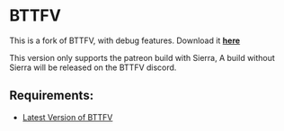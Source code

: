 # BTTFV
This is a fork of BTTFV, with debug features.
Download it [**here**](https://ci.appveyor.com/api/projects/VictorGamer072YT/backtothefuturev/artifacts/BackToTheFutureV.zip)

This version only supports the patreon build with Sierra,
A build without Sierra will be released on the BTTFV discord.
## Requirements:
- [Latest Version of BTTFV](https://discord.gg/XzvTkX88au)
